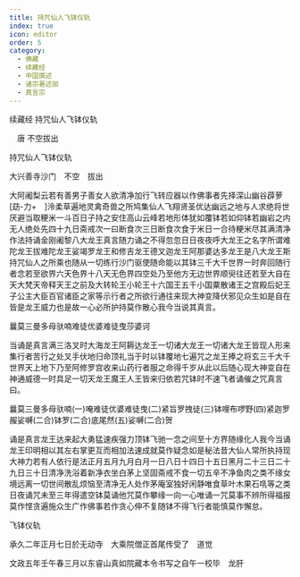```yaml
---
title: 持咒仙人飞钵仪轨
index: true
icon: editor
order: 5
category:
  - 佛藏
  - 续藏经
  - 中国撰述
  - 诸宗著述部
  - 真言宗
---
```


续藏经   持咒仙人飞钵仪轨  

　唐 不空拔出  

持咒仙人飞钵仪轨  

大兴善寺沙门　不空　拔出  

大阿阇梨云若有善男子善女人欲清净加行飞转应器以作佛事者先择深山幽谷薜萝[苭-力+　]泠柔草遍地灵禽奇兽之所鸠集仙人飞翔贤圣优达幽远之地与人求绝将世厌避当取粳米一斗百日子持之安住高山云峰若地形体犹如覆钵若如仰钵若幽岩之内无人绝处先四十九日斋戒次一曰断食次三日断食次食于米日一合待粳米尽其满清净作法持诵金刚阇黎八大龙王真言随力诵之不得忽忽日日夜夜呼大龙王之名字所谓难陀龙王拔难陀龙王娑竭罗龙王和修吉龙王德叉迦龙王阿那婆达多龙王是八大龙王斯持咒仙人之所乘也随从一切练行沙门驱使随命能以其钵三千大千世界一时奔回随行者念若至欲界六天色界十八天无色界四空处乃至他方无边世界顺臾往还若至大自在天大梵天帝释天王之前及大转轮王小轮王十六国王五千小国粟散诸王之宫殿后妃王子公主大臣百官诸臣之家等示行者之所欲行通往来现大神变降伏邪见众生如是自在皆是龙王威力也是故一心必所护持莫作散心我今当说其真言。  

曩莫三曼多母驮喃难徒优婆难徒曳莎婆诃  

当诵是真言满三洛叉时大海龙王阿耨达龙王一切诸大龙王一切诸大龙王皆现人形来集行者苦行之处叉手伏地归命顶礼当于时以钵覆地七遍咒之龙王捧之将玄三千大千世界天上地下乃至阿修罗宫收来山药行者服之命得千岁从此以后随心现大神变自在神通威德一时具足一切天龙王魔王人王皆来归依若咒钵时不速飞者诵催之咒真言曰。  

曩莫三曼多母驮喃(一)唵难徒优婆难徒曳(二)紧旨罗拽徒(三)钵哩布啰野(四)紧迦罗赧娑嚩(二合)钵罗(二合)底尾然(五)娑嚩(二合)贺  

诵是真言龙王达来起大勇猛速疾强力顶钵飞驰一念之间至十方界随缘化人我今当诵龙王印明相以其左右掌更互而相加法速成就莫作疑念如是秘法昔大仙人常所执持现大神力若有人依行是法正月五月九月白月一日八日十四日十五日黑月二十三日二十九日三十日清净洗浴着新净衣坐白茅上坚固斋戒不食一切五辛不净鱼肉之类不缘女境远离一切世间散乱烦恼至清净无人处作茅庵室独好闲静唯食草叶木果石啂等之类日夜诵咒未至三年得遣空钵莫诵他咒莫作攀缘一向一心唯诵一咒莫事不辨所得福报莫作悭贪遍施众生广作佛事若作贪心伸不复随钵不得飞行者能慎莫作懈怠。  

飞钵仪轨  

承久二年正月七日於无动寺　大乘院僧正首尾传受了　道觉  

文政五年壬午春三月以东睿山真如院藏本令书写之自午一校毕　龙肝  
